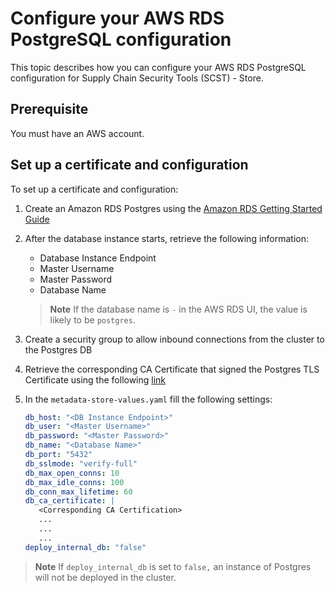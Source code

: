# Configure your AWS RDS PostgreSQL configuration

This topic describes how you can configure your AWS RDS PostgreSQL configuration for Supply Chain
Security Tools (SCST) - Store.

## <a id='prereq'></a> Prerequisite

You must have an AWS account.

## <a id='aws-rds'></a> Set up a certificate and configuration

To set up a certificate and configuration:

1. Create an Amazon RDS Postgres using the
   [Amazon RDS Getting Started Guide](https://docs.aws.amazon.com/AmazonRDS/latest/UserGuide/CHAP_GettingStarted.CreatingConnecting.PostgreSQL.html#CHAP_GettingStarted.Creating.PostgreSQL)

2. After the database instance starts, retrieve the following information:

   - Database Instance Endpoint
   - Master Username
   - Master Password
   - Database Name

   > **Note** If the database name is `-` in the AWS RDS UI, the value is likely to be `postgres`.

3. Create a security group to allow inbound connections from the cluster to the Postgres DB

4. Retrieve the corresponding CA Certificate that signed the Postgres TLS Certificate using the
   following [link](https://docs.aws.amazon.com/AmazonRDS/latest/UserGuide/UsingWithRDS.SSL.html)

5. In the `metadata-store-values.yaml` fill the following settings:

    ```yaml
    db_host: "<DB Instance Endpoint>"
    db_user: "<Master Username>"
    db_password: "<Master Password>"
    db_name: "<Database Name>"
    db_port: "5432"
    db_sslmode: "verify-full"
    db_max_open_conns: 10
    db_max_idle_conns: 100
    db_conn_max_lifetime: 60
    db_ca_certificate: |
       <Corresponding CA Certification>
       ...
       ...
       ...
    deploy_internal_db: "false"
    ```

> **Note** If `deploy_internal_db` is set to `false,` an instance of Postgres will not be deployed
> in the cluster.
